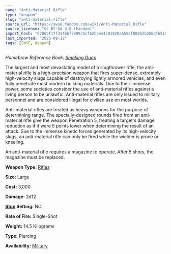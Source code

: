```yaml
---
name: "Anti-Material Rifle"
type: "weapon"
slug: "anti-material-rifle"
source_url: "https://swse.fandom.com/wiki/Anti-Material_Rifle"
source_license: "CC BY-SA 3.0 (Fandom)"
import_hash: "6206bf17f314bbf7e89c5cfb2bcea1c01820a6592f88852b356df6519f7fde44"
last_imported: "2025-09-12"
tags: [SWSE, Weapon]
---
```

*Homebrew Reference Book: [Smoking Guns](https://swse.fandom.com/wiki/Smoking_Guns)*

The largest and most devastating model of a slugthrower rifle, the anti-material rifle is a high-precision weapon that fires super-dense, extremely high-velocity slugs capable of destroying lightly armored vehicles, and even fully penetrate most modern building materials. Due to their immense power, some societies consider the use of anti-material rifles against a living person to be unlawful. Anti-material rifles are only issued to military personnel and are considered illegal for civilian use on most worlds.

Anti-material rifles are treated as heavy weapons for the purpose of determining range. The specially-designed rounds fired from an anti-material rifle give the weapon Penetration 5, treating a target's damage reduction as if it were 5 points lower when determining the result of an attack. Sue to the immense kinetic forces generated by its high-velocity slugs, an anti-material rifle can only be fired while the wielder is prone or kneeling.

An anti-material rifle requires a magazine to operate, After 5 shots, the magazine must be replaced.

**Weapon Type:** [Rifles](https://swse.fandom.com/wiki/Rifles)

**Size:** Large

**Cost:** 3,000

**Damage:** 2d12

**[Stun](https://swse.fandom.com/wiki/Stun) Setting:** NO

**Rate of Fire:** Single-Shot

**Weight:** 14.5 Kilograms

**Type:** Piercing

**Availability:** [Military](https://swse.fandom.com/wiki/Licensed)
